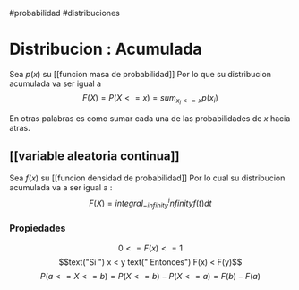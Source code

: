 #probabilidad #distribuciones
# Distribucion : Acumulada


Sea $p(x)$ su [[funcion masa de probabilidad]] Por lo que su distribucion acumulada va ser igual a  $$F(X) = P(X <= x)=sum_{x_i <= x} p(x_i)$$ 

En otras palabras es como sumar cada una de las probabilidades de $x$ hacia atras.

## [[variable aleatoria continua]]

Sea $f(x)$ su [[funcion densidad de probabilidad]] Por lo cual su distribucion acumulada va a ser igual a :  $$F(X) = integral_{-infinity}^infinity f(t) d t$$

### Propiedades

 $$0 <= F(x) <= 1$$ 
 $$text("Si ") x < y text(" Entonces")  F(x) < F(y)$$ 
 $$P(a <= X <= b) = P(X <= b) - P(X <= a) = F(b) - F(a)$$ 
